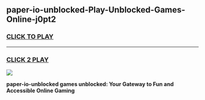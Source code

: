 
## paper-io-unblocked-Play-Unblocked-Games-Online-j0pt2
<h3>
<a href="https://premium76.site?title=paper-io-unblocked&ref=25A">CLICK TO PLAY</a></h3>
<hr>

<h3>
<a href="https://premium76.site?title=paper-io-unblocked&ref=25A">CLICK 2 PLAY</a>
  
</h3>

<a href="https://premium76.site?title=paper-io-unblocked&ref=25A"><img src="https://clearcache.store/games.png"></a>


**paper-io-unblocked games unblocked: Your Gateway to Fun and Accessible Online Gaming**
